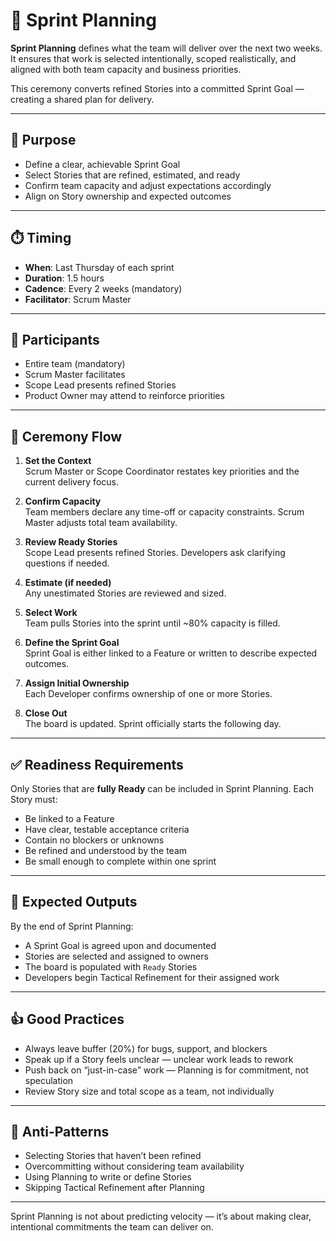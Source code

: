 # 🧭 Sprint Planning

**Sprint Planning** defines what the team will deliver over the next two weeks. It ensures that work is selected intentionally, scoped realistically, and aligned with both team capacity and business priorities.

This ceremony converts refined Stories into a committed Sprint Goal — creating a shared plan for delivery.

---

## 🎯 Purpose

- Define a clear, achievable Sprint Goal
- Select Stories that are refined, estimated, and ready
- Confirm team capacity and adjust expectations accordingly
- Align on Story ownership and expected outcomes

---

## ⏱️ Timing

- **When**: Last Thursday of each sprint
- **Duration**: 1.5 hours
- **Cadence**: Every 2 weeks (mandatory)
- **Facilitator**: Scrum Master

---

## 👥 Participants

- Entire team (mandatory)
- Scrum Master facilitates
- Scope Lead presents refined Stories
- Product Owner may attend to reinforce priorities

---

## 🔁 Ceremony Flow

1. **Set the Context**  
   Scrum Master or Scope Coordinator restates key priorities and the current delivery focus.

2. **Confirm Capacity**  
   Team members declare any time-off or capacity constraints. Scrum Master adjusts total team availability.

3. **Review Ready Stories**  
   Scope Lead presents refined Stories. Developers ask clarifying questions if needed.

4. **Estimate (if needed)**  
   Any unestimated Stories are reviewed and sized.

5. **Select Work**  
   Team pulls Stories into the sprint until ~80% capacity is filled.

6. **Define the Sprint Goal**  
   Sprint Goal is either linked to a Feature or written to describe expected outcomes.

7. **Assign Initial Ownership**  
   Each Developer confirms ownership of one or more Stories.

8. **Close Out**  
   The board is updated. Sprint officially starts the following day.

---

## ✅ Readiness Requirements

Only Stories that are **fully Ready** can be included in Sprint Planning. Each Story must:

- Be linked to a Feature
- Have clear, testable acceptance criteria
- Contain no blockers or unknowns
- Be refined and understood by the team
- Be small enough to complete within one sprint

---

## 🏁 Expected Outputs

By the end of Sprint Planning:

- A Sprint Goal is agreed upon and documented
- Stories are selected and assigned to owners
- The board is populated with `Ready` Stories
- Developers begin Tactical Refinement for their assigned work

---

## 👍 Good Practices

- Always leave buffer (20%) for bugs, support, and blockers
- Speak up if a Story feels unclear — unclear work leads to rework
- Push back on “just-in-case” work — Planning is for commitment, not speculation
- Review Story size and total scope as a team, not individually

---

## 🚫 Anti-Patterns

- Selecting Stories that haven’t been refined
- Overcommitting without considering team availability
- Using Planning to write or define Stories
- Skipping Tactical Refinement after Planning

---

Sprint Planning is not about predicting velocity — it’s about making clear, intentional commitments the team can deliver on.
